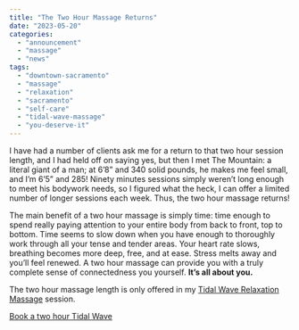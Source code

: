 ```yaml
---
title: "The Two Hour Massage Returns"
date: "2023-05-20"
categories: 
  - "announcement"
  - "massage"
  - "news"
tags: 
  - "downtown-sacramento"
  - "massage"
  - "relaxation"
  - "sacramento"
  - "self-care"
  - "tidal-wave-massage"
  - "you-deserve-it"
---
```


I have had a number of clients ask me for a return to that two hour session length, and I had held off on saying yes, but then I met The Mountain: a literal giant of a man; at 6’8” and 340 solid pounds, he makes me feel small, and I’m 6’5” and 285! Ninety minutes sessions simply weren’t long enough to meet his bodywork needs, so I figured what the heck, I can offer a limited number of longer sessions each week. Thus, the two hour massage returns!

The main benefit of a two hour massage is simply time: time enough to spend really paying attention to your entire body from back to front, top to bottom. Time seems to slow down when you have enough to thoroughly work through all your tense and tender areas. Your heart rate slows, breathing becomes more deep, free, and at ease. Stress melts away and you’ll feel renewed. A two hour massage can provide you with a truly complete sense of connectedness you yourself. **It’s all about you.**

The two hour massage length is only offered in my [Tidal Wave Relaxation Massage](https://paulbrown.net/services/#tidal) session.

[Book a two hour Tidal Wave](https://paulbrown.noterro.com/service/26509/the-tidal-wave)

